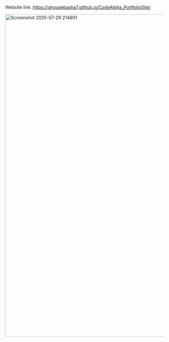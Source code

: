 Website link :https://ghousebasha7.github.io/CodeAlpha_PortfolioSite/

<img width="1919" height="1028" alt="Screenshot 2025-07-29 214601" src="https://github.com/user-attachments/assets/f3a7acd9-08dd-49d0-a3de-73428f0fea94" />
